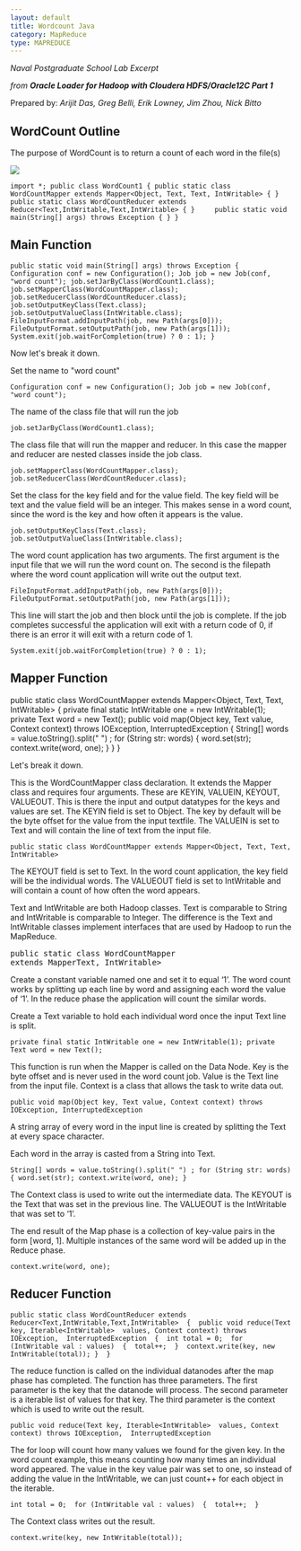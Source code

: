```yaml
---
layout: default
title: Wordcount Java
category: MapReduce
type: MAPREDUCE
---
```

*Naval Postgraduate School Lab Excerpt*

*from **Oracle Loader for Hadoop with Cloudera HDFS/Oracle12C Part 1***

Prepared by: *Arijit Das, Greg Belli, Erik Lowney, Jim Zhou, Nick Bitto*

## WordCount Outline

The purpose of WordCount is to return a count of each word in the file(s)

![]("https://dl.dropboxusercontent.com/s/v4abyq8vy4iuq5t/word_count_illustration.PNG?dl=0")

`import *;
public class WordCount1 {
    public static class WordCountMapper
    extends Mapper<Object, Text, Text, IntWritable> {
    }    
    public static class WordCountReducer
    extends Reducer<Text,IntWritable,Text,IntWritable> {
    }    
    public static void main(String[] args) throws
    Exception {
    }
}`
    
## Main Function

`public static void main(String[] args) throws Exception
{
    Configuration conf = new Configuration();
    Job job = new Job(conf, "word count");
    job.setJarByClass(WordCount1.class);
    job.setMapperClass(WordCountMapper.class);
    job.setReducerClass(WordCountReducer.class);
    job.setOutputKeyClass(Text.class);
    job.setOutputValueClass(IntWritable.class);
    FileInputFormat.addInputPath(job, new
        Path(args[0]));
    FileOutputFormat.setOutputPath(job, new
        Path(args[1]));
    System.exit(job.waitForCompletion(true) ? 0 : 1);
}`
    
Now let's break it down.

Set the name to "word count"

`Configuration conf = new Configuration();
Job job = new Job(conf, "word count");`
    
The name of the class file that will run the job

`job.setJarByClass(WordCount1.class);`
    
The class file that will run the mapper and reducer. In this case the mapper and reducer are nested classes inside the job class.

`job.setMapperClass(WordCountMapper.class);
job.setReducerClass(WordCountReducer.class);`
    
Set the class for the key field and for the value field. The key field will be text and the value field will be an integer. This makes sense in a word count, since the word is the key and how often it appears is the value.

`job.setOutputKeyClass(Text.class);
job.setOutputValueClass(IntWritable.class);`
    
The word count application has two arguments.  The first argument is the input file that we will run the word count on. The second is the filepath where the word count application will write out the output text.

`FileInputFormat.addInputPath(job, new
    Path(args[0]));
FileOutputFormat.setOutputPath(job, new
    Path(args[1]));`

This line will start the job and then block until the job is complete. If the job completes successful the application will exit with a return code of 0, if there is an error it will exit with a return code of 1.

    System.exit(job.waitForCompletion(true) ? 0 : 1);

## Mapper Function

public static class WordCountMapper
    extends Mapper<Object, Text, Text, IntWritable>
{
    private final static IntWritable one = new
        IntWritable(1);
    private Text word = new Text();
    public void map(Object key, Text value,
        Context context) throws IOException,
        InterruptedException
    {
        String[] words = value.toString().split(" ") ;
        for (String str: words)
        {
            word.set(str);
            context.write(word, one);
        }
    }
}

Let's break it down.

This is the WordCountMapper class declaration. It extends the Mapper class and requires four arguments. These are KEYIN, VALUEIN, KEYOUT, VALUEOUT. This is there the input and output datatypes for the keys and values are set.   The KEYIN field is set to Object. The key by default will be the byte offset for the value from the input textfile. The VALUEIN is set to Text and will contain the line of text from the input file.

`public static class WordCountMapper
extends Mapper<Object, Text, Text, IntWritable>`
    
The KEYOUT field is set to Text. In the word count application, the key field will be the individual words. The VALUEOUT field is set to IntWritable and will contain a count of how often the word appears.

Text and IntWritable are both Hadoop classes. Text is comparable to String and IntWritable is comparable to Integer. The difference is the Text and IntWritable classes implement interfaces that are used by Hadoop to run the MapReduce.


<pre>public static class WordCountMapper
extends Mapper<Object, Text, <b>Text, IntWritable</b>></pre>

Create a constant variable named one and set it to equal ‘1’. The word count works by splitting up each line by word and assigning each word the value of ‘1’. In the reduce phase the application will count the similar words.


Create a Text variable to hold each individual word once the input Text line is split.

`private final static IntWritable one = new
    IntWritable(1);
private Text word = new Text();`

This function is run when the Mapper is called on the Data Node. Key is the byte offset and is never used in the word count job. Value is the Text line from the input file. Context is a class that allows the task to write data out.

`public void map(Object key, Text value,
    Context context) throws IOException,
    InterruptedException`
    
A string array of every word in the input line is created by splitting the Text at every space character.

Each word in the array is casted from a String into Text.

`String[] words = value.toString().split(" ") ;
    for (String str: words)
    {
        word.set(str);
        context.write(word, one);
    }`
    
The Context class is used to write out the intermediate data. The KEYOUT is the Text that was set in the previous line. The VALUEOUT is the IntWritable that was set to ‘1’. 

The end result of the Map phase is a collection of key-value pairs in the form [word, 1]. Multiple instances of the same word will be added up in the Reduce phase.

`context.write(word, one);`

## Reducer Function

`public static class WordCountReducer extends 
    Reducer<Text,IntWritable,Text,IntWritable> 
{ 
    public void reduce(Text key, Iterable<IntWritable> 
        values, Context context) throws IOException, 
        InterruptedException 
    { 
        int total = 0; 
        for (IntWritable val : values) 
        { 
            total++; 
        } 
        context.write(key, new IntWritable(total));
    } 
}`

The reduce function is called on the individual datanodes after the map phase has completed. The function has three parameters. The first parameter is the key that the datanode will process. The second parameter is a iterable list of values for that key. The third parameter is the context which is used to write out the result.

`public void reduce(Text key, Iterable<IntWritable> 
    values, Context context) throws IOException, 
    InterruptedException`
    
The for loop will count how many values we found for the given key. In the word count example, this means counting how many times an individual word appeared. The value in the key value pair was set to one, so instead of adding  the value in the IntWritable, we can just count++ for each object in the iterable.

`int total = 0; 
    for (IntWritable val : values) 
    { 
        total++; 
    }`

The Context class writes out the result. 

`context.write(key, new IntWritable(total));`